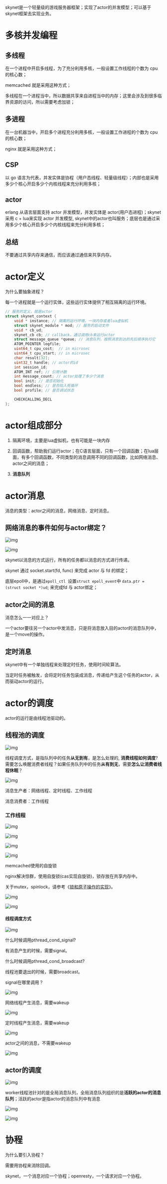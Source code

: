 skynet是一个轻量级的游戏服务器框架；实现了actor的并发模型；可以基于skynet框架去实现业务。

# 多核并发编程

## 多线程

在一个进程中开启多线程，为了充分利用多核，一般设置工作线程的个数为 cpu 的核心数；

memcached 就是采用这种方式；

多线程在一个进程当中，所以数据共享来自进程当中的内存；这里会涉及到很多临界资源的访问，所以需要考虑加锁；

## 多进程

在一台机器当中，开启多个进程充分利用多核，一般设置工作进程的个数为 cpu 的核心数；

nginx 就是采用这种方式；

## CSP

以 go 语言为代表，并发实体是协程（用户态线程、轻量级线程）；内部也是采用多少个核心开启多少个内核线程来充分利用多核；

## actor

erlang 从语言层面支持 actor 并发模型，并发实体是 actor(用户态进程)；skynet采用 c + lua来实现 actor 并发模型, skynet中的actor也叫服务；底层也是通过采用多少个核心开启多少个内核线程来充分利用多核；

## 总结

不要通过共享内存来通信，而应该通过通信来共享内存。

# actor定义

为什么要抽象进程？

每一个进程就是一个运行实体，这些运行实体提供了相互隔离的运行环境。

```c
// 服务的定义，就是actor
struct skynet_context {
	void * instance; // 隔离的运行环境，一块内存或者lua虚拟机
	struct skynet_module * mod; // 服务的启动文件
	void * cb_ud;
	skynet_cb cb; // callback，通过调用cb来运行actor
	struct message_queue *queue; // 消息队列，按照消息到达的先后顺序执行它
	ATOM_POINTER logfile;
	uint64_t cpu_cost;	// in microsec
	uint64_t cpu_start;	// in microsec
	char result[32];
	uint32_t handle; // actor的id
	int session_id;
	ATOM_INT ref; // 引用计数
	int message_count; // actor处理了多少个消息
	bool init; // 是否初始化
	bool endless; // 是否陷入死循环
	bool profile; // 是否调试状态

	CHECKCALLING_DECL
};
```



# actor组成部分

1. 隔离环境，主要是lua虚拟机，也有可能是一块内存
2. 回调函数，帮助我们运行actor；在C语言层面，只有一个回调函数；在lua层面，有多个回调函数，不同类型的消息调用不同的回调函数，比如网络消息、actor之间的消息；

1. **消息队列**

# actor消息

消息的类型：actor之间的消息，网络消息、定时消息。

## 网络消息的事件如何与actor绑定？

![img](https://cdn.nlark.com/yuque/0/2022/png/756577/1645162987813-b1fc2f9c-a89d-4bca-831a-bb107a401ec1.png)

![img](https://cdn.nlark.com/yuque/0/2022/png/756577/1645163191630-c5e4e05e-47e4-4bc7-b50a-79ae5ca5cf0a.png)

skynet以消息的方式运行，所有的任务都以消息的方式进行传递。

skynet 通过 socket.start(fd, func) 来完成 actor 与 fd 的绑定；

底层epoll中，是通过`epoll_ctl `设置` struct epoll_event `中 `data.ptr = (struct socket *)ud`; 来完成fd 与 actor绑定；

## actor之间的消息

消息怎么一一对应上？

一个actor要往另一个actor中发消息，只是将消息放入目的actor的消息队列中，是一个move的操作。

## 定时消息

skynet中有一个单独线程来处理定时任务，使用时间轮算法。

当定时任务被触发，会将定时任务包装成消息，传递给产生这个任务的actor，从而驱动actor的运行。

# actor的调度

actor的运行是由线程池驱动的。

## 线程池的调度



![img](https://cdn.nlark.com/yuque/0/2022/png/756577/1645323278396-2e29ecc9-0f00-4ae3-b194-5b46477c3a18.png)

线程调度方式，是指队列中的任务**从无到有**，是怎么处理的, **消费线程如何调度**? 需要怎么唤醒消费者线程？如果任务队列中的任务**从有到无**，需要**怎么让消费者线程休眠**？



![img](https://cdn.nlark.com/yuque/0/2022/png/756577/1645325406780-9e4bcacc-1d65-4ca0-9c91-7d1c21f126b4.png)

消息生产者：网络线程、定时线程、工作线程

消息消费者：工作线程



### 工作线程

![img](https://cdn.nlark.com/yuque/0/2022/png/756577/1645325652167-acb46b83-a17b-4d75-8390-e0003098a129.png)

![img](https://cdn.nlark.com/yuque/0/2022/png/756577/1645326818405-08dee8ee-87cd-456b-bbf8-7962682955ee.png)

![img](https://cdn.nlark.com/yuque/0/2022/png/756577/1645327493020-8e105401-3043-4d0c-859c-123ac004e86d.png)

![img](https://cdn.nlark.com/yuque/0/2022/png/756577/1645328082037-eead7760-1ab0-41d8-9691-0e77d4d0c562.png)

memcached使用的自旋锁

nginx解决惊群，使用自旋锁(cas实现自旋锁)，锁存放在共享内存中。

关于mutex，spinlock，请参考《[锁和原子操作的实现](https://blog.csdn.net/congchp/article/details/122213293)》。



![img](https://cdn.nlark.com/yuque/0/2022/png/756577/1645328517835-2be3a628-2ef8-45c8-894a-85e2e0ef1d2d.png)

![img](https://cdn.nlark.com/yuque/0/2022/png/756577/1645328607122-b315a904-cb80-44a2-b1b4-cecceb35c4f9.png)

#### 线程调度方式

![img](https://cdn.nlark.com/yuque/0/2022/png/756577/1645329170933-b935e99f-a236-4ce5-968a-317474ec988a.png)

什么时候调用pthread_cond_signal?

有消息产生的时候，需要signal。



什么时候调用pthread_cond_broadcast?

线程池要退出的时候，需要broadcast。



signal在哪里调用？

![img](https://cdn.nlark.com/yuque/0/2022/png/756577/1645333114160-750612a5-c193-4728-bbda-aad07f8d45f1.png)



网络线程产生消息，需要wakeup

![img](https://cdn.nlark.com/yuque/0/2022/png/756577/1645171864037-3f7eb610-c9de-43e9-93c7-970232378ba8.png)



定时线程产生消息，需要wakeup

![img](https://cdn.nlark.com/yuque/0/2022/png/756577/1645171913305-b66f4a21-2e2f-4849-b607-7768311c6acf.png)



actor之间的消息，不需要wakeup

![img](https://cdn.nlark.com/yuque/0/2022/png/756577/1645333699826-d7383c42-358b-4275-b69b-058f370b6b61.png)



## actor的调度

![img](https://cdn.nlark.com/yuque/0/2022/png/756577/1645334139269-97e5dc4f-4590-445f-9892-83ec94e073a0.png)

worker线程池针对的是全局消息队列，全局消息队列组织的是**活跃的actor的消息队列**；活跃的actor是指actor的消息队列中有消息

![img](https://cdn.nlark.com/yuque/0/2022/png/756577/1645334543787-cc1bfedd-224a-4304-9f83-755ba357c54a.png)

![img](https://cdn.nlark.com/yuque/0/2022/png/756577/1645175182741-cc865523-f6e7-4dac-bd3e-1b2c759bcc2e.png)



# 协程

为什么要引入协程？

需要用协程来消除回调。



skynet，一个消息对应一个协程；openresty，一个请求对应一个协程。